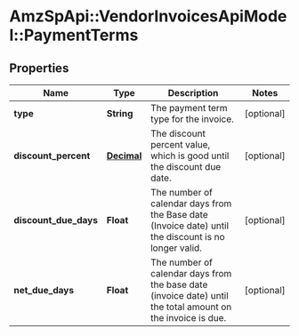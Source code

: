 # AmzSpApi::VendorInvoicesApiModel::PaymentTerms

## Properties
Name | Type | Description | Notes
------------ | ------------- | ------------- | -------------
**type** | **String** | The payment term type for the invoice. | [optional] 
**discount_percent** | [**Decimal**](Decimal.md) | The discount percent value, which is good until the discount due date. | [optional] 
**discount_due_days** | **Float** | The number of calendar days from the Base date (Invoice date) until the discount is no longer valid. | [optional] 
**net_due_days** | **Float** | The number of calendar days from the base date (invoice date) until the total amount on the invoice is due. | [optional] 


